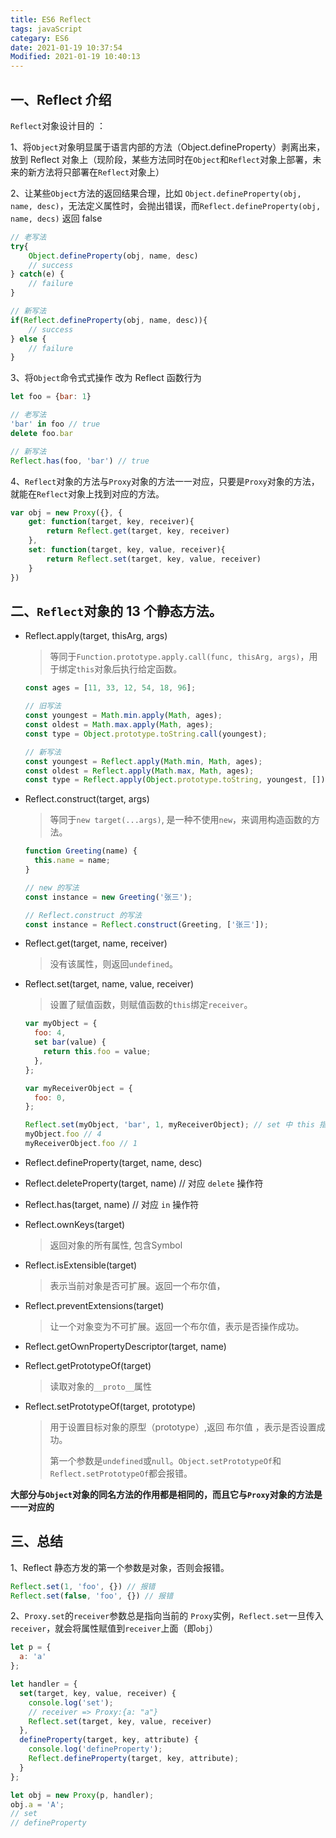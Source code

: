 ```yaml
---
title: ES6 Reflect
tags: javaScript
categary: ES6
date: 2021-01-19 10:37:54
Modified: 2021-01-19 10:40:13
---
```


## 一、Reflect 介绍

`Reflect`对象设计目的 ：

 1、将`Object`对象明显属于语言内部的方法（Object.defineProperty）剥离出来， 放到 Reflect 对象上（现阶段，某些方法同时在`Object`和`Reflect`对象上部署，未来的新方法将只部署在`Reflect`对象上）

2、让某些`Object`方法的返回结果合理，比如 `Object.defineProperty(obj, name, desc)`，无法定义属性时，会抛出错误，而`Reflect.defineProperty(obj, name, decs)` 返回 false

```javascript
// 老写法 
try{
	Object.defineProperty(obj, name, desc)
	// success
} catch(e) {
	// failure
}

// 新写法
if(Reflect.defineProperty(obj, name, desc)){
	// success
} else {
	// failure
}
```

3、将`Object`命令式式操作 改为 Reflect 函数行为

```javascript
let foo = {bar: 1}

// 老写法
'bar' in foo // true
delete foo.bar

// 新写法
Reflect.has(foo, 'bar') // true

```

4、`Reflect`对象的方法与`Proxy`对象的方法一一对应，只要是`Proxy`对象的方法，就能在`Reflect`对象上找到对应的方法。

```javascript
var obj = new Proxy({}, {
	get: function(target, key, receiver){
		return Reflect.get(target, key, receiver)
	},
	set: function(target, key, value, receiver){
		return Reflect.set(target, key, value, receiver)
	}
})
```

## 二、`Reflect`对象的 13 个静态方法。

- Reflect.apply(target, thisArg, args)

  > 等同于`Function.prototype.apply.call(func, thisArg, args)`，用于绑定`this`对象后执行给定函数。

  ```javascript
  const ages = [11, 33, 12, 54, 18, 96];
  
  // 旧写法
  const youngest = Math.min.apply(Math, ages);
  const oldest = Math.max.apply(Math, ages);
  const type = Object.prototype.toString.call(youngest);
  
  // 新写法
  const youngest = Reflect.apply(Math.min, Math, ages);
  const oldest = Reflect.apply(Math.max, Math, ages);
  const type = Reflect.apply(Object.prototype.toString, youngest, []);
  ```

  

- Reflect.construct(target, args)  

  > 等同于`new target(...args)`, 是一种不使用`new`，来调用构造函数的方法。

  ```javascript
  function Greeting(name) {
    this.name = name;
  }
  
  // new 的写法
  const instance = new Greeting('张三');
  
  // Reflect.construct 的写法
  const instance = Reflect.construct(Greeting, ['张三']);
  ```

  

- Reflect.get(target, name, receiver) 

  > 没有该属性，则返回`undefined`。

- Reflect.set(target, name, value, receiver)

  > 设置了赋值函数，则赋值函数的`this`绑定`receiver`。

  ```javascript
  var myObject = {
    foo: 4,
    set bar(value) {
      return this.foo = value;
    },
  };
  
  var myReceiverObject = {
    foo: 0,
  };
  
  Reflect.set(myObject, 'bar', 1, myReceiverObject); // set 中 this 指向myReceiverObject，改变的是 myReceiverObject 的 foo
  myObject.foo // 4
  myReceiverObject.foo // 1
  ```

- Reflect.defineProperty(target, name, desc)

- Reflect.deleteProperty(target, name) // 对应 `delete` 操作符

- Reflect.has(target, name)  // 对应 `in` 操作符

- Reflect.ownKeys(target)

  > 返回对象的所有属性, 包含Symbol 

- Reflect.isExtensible(target)

  > 表示当前对象是否可扩展。返回一个布尔值，

- Reflect.preventExtensions(target)

  > 让一个对象变为不可扩展。返回一个布尔值，表示是否操作成功。

- Reflect.getOwnPropertyDescriptor(target, name)

- Reflect.getPrototypeOf(target) 

  > 读取对象的`__proto__`属性

- Reflect.setPrototypeOf(target, prototype)

  > 用于设置目标对象的原型（prototype）,返回 布尔值 ，表示是否设置成功。
  >
  > 第一个参数是`undefined`或`null`。`Object.setPrototypeOf`和`Reflect.setPrototypeOf`都会报错。

  

**大部分与`Object`对象的同名方法的作用都是相同的，而且它与`Proxy`对象的方法是一一对应的**


## 三、总结

1、Reflect 静态方发的第一个参数是对象，否则会报错。

```javascript
Reflect.set(1, 'foo', {}) // 报错
Reflect.set(false, 'foo', {}) // 报错
```

2、`Proxy.set`的`receiver`参数总是指向当前的 `Proxy`实例，`Reflect.set`一旦传入`receiver`，就会将属性赋值到`receiver`上面（即`obj`）

````javascript
let p = {
  a: 'a'
};

let handler = {
  set(target, key, value, receiver) {
    console.log('set');
    // receiver => Proxy:{a: "a"}
    Reflect.set(target, key, value, receiver)
  },
  defineProperty(target, key, attribute) {
    console.log('defineProperty');
    Reflect.defineProperty(target, key, attribute);
  }
};

let obj = new Proxy(p, handler);
obj.a = 'A';
// set
// defineProperty
````

